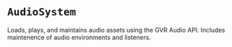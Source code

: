 # `AudioSystem`


Loads, plays, and maintains audio assets using the GVR Audio API. Includes
maintenence of audio environments and listeners.
